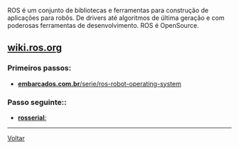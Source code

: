 ROS é um conjunto de bibliotecas e ferramentas para construção de aplicações para robôs. De drivers até algoritmos de última geração e com poderosas ferramentas de desenvolvimento. ROS é OpenSource.

## [wiki.ros.org](http://wiki.ros.org/)

### **Primeiros passos**:
- [**embarcados.com.br**/serie/ros-robot-operating-system](https://www.embarcados.com.br/serie/ros-robot-operating-system/)

### **Passo seguinte:**:
- [**rosserial**:](./rosserial/index.md)

---
[Voltar](https://lpae.github.io/)
